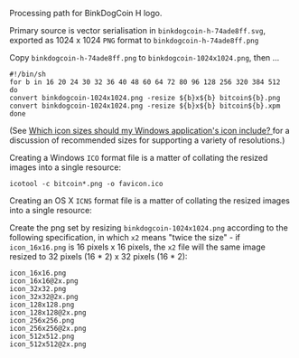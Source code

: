Processing path for BinkDogCoin H logo.

Primary source is vector serialisation in `binkdogcoin-h-74ade8ff.svg`, exported as 1024 x 1024 `PNG` format to `binkdogcoin-h-74ade8ff.png`

Copy `binkdogcoin-h-74ade8ff.png` to `binkdogcoin-1024x1024.png`, then ...

```
#!/bin/sh
for b in 16 20 24 30 32 36 40 48 60 64 72 80 96 128 256 320 384 512
do
convert binkdogcoin-1024x1024.png -resize ${b}x${b} bitcoin${b}.png
convert binkdogcoin-1024x1024.png -resize ${b}x${b} bitcoin${b}.xpm
done
```

(See [Which icon sizes should my Windows application's icon include?
](https://stackoverflow.com/a/46053684) for a discussion of recommended sizes for supporting a variety of resolutions.)

Creating a Windows `ICO` format file is a matter of collating the resized images into a single resource:

```
icotool -c bitcoin*.png -o favicon.ico
```

Creating an OS X `ICNS` format file is a matter of collating the resized images into a single resource:

Create the png set by resizing `binkdogcoin-1024x1024.png` according to the following specification, in which `x2` means "twice the size" - if `icon_16x16.png` is 16 pixels x 16 pixels, the `x2` file will the same image resized to 32 pixels (16 * 2) x 32 pixels (16 * 2):

```
icon_16x16.png
icon_16x16@2x.png
icon_32x32.png
icon_32x32@2x.png
icon_128x128.png
icon_128x128@2x.png
icon_256x256.png
icon_256x256@2x.png
icon_512x512.png
icon_512x512@2x.png
```

